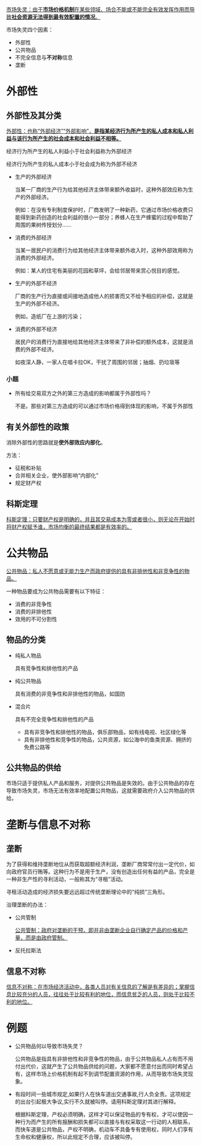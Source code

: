 <u>市场失灵：由于**市场价格机制**在某些领域、场合不能或不能完全有效发挥作用而导致**社会资源无法得到最有效配置的情况**。</u>

市场失灵四个因素：

* 外部性
* 公共物品
* 不完全信息与**不对称**信息
* 垄断

# 外部性

## 外部性及其分类

<u>外部性：也称“外部经济”“外部影响”，**是指某经济行为所产生的私人成本和私人利益与该行为所产生的社会成本和社会利益不相等。**</u>

经济行为所产生的私人利益小于社会利益称为外部经济

经济行为所产生的私人成本小于社会成为称为外部不经济

* 生产的外部经济

  当某一厂商的生产行为给其他经济主体带来额外收益时，这种外部效应称为生产的外部经济。

  例如：在没有专利制度保护时，厂商发明了一种新药，它通过市场价格收费只能得到新药创造的社会利益的很小一部分；养蜂人在生产蜂蜜的过程中帮助了周围的果树传授划分......

* 消费的外部经济

  当某一居民户的消费行为给其他经济主体带来额外收入时，这种外部效用称为消费的外部经济。

  例如：某人的住宅有美丽的花园和草坪，会给邻居带来赏心悦目的感觉。

* 生产的外部不经济

  厂商的生产行为直接或间接地造成他人的损害而又不给予相应的补偿，这就是生产的外部不经济。

  例如，造纸厂在上游的污染；

* 消费的外部不经济

  居民户的消费行为直接地给其他经济主体带来了非补偿的额外成本，这就是消费的外部不经济。

  如夜深人静，一家人在唱卡拉OK，干扰了周围的邻居；抽烟、扔垃圾等

### 小题

* 所有给交易双方之外的第三方造成的影响都属于外部性吗？

  不是。那些对第三方造成的可以通过市场价格得到体现的影响，不属于外部性

## 有关外部性的政策

消除外部性的思路就是**使外部效应内部化**。

方法：

* 征税和补贴
* 合并相关企业，使外部影响“内部化”
* 规定财产权

## 科斯定理

<u>科斯定理：只要财产权是明确的，并且其交易成本为零或者很小，则无论在开始时将财产权赋予谁，市场均衡的最终结果都是有效率的。</u>



# 公共物品

<u>公共物品：私人不愿意或无能力生产而政府提供的具有非排他性和非竞争性的物品。</u>

一种物品要成为公共物品需要有以下特征：

* 消费的非竞争性
* 消费的非排他性
* 效用的不可分割性

## 物品的分类

* 纯私人物品

  具有竞争性和排他性的产品

* 纯公共物品

  具有消费的非竞争性和非排他性的物品，如国防

* 混合片

  具有不完全竞争性和排他性的产品

  * 具有非竞争性和排他性的物品，俱乐部物品，如有线电视、社区绿化等
  * 具有非排他性和竞争性的物品，公共资源，如公海中的鱼类资源、拥挤的免费公路等

## 公共物品的供给

市场只适于提供私人产品和服务，对提供公共物品是失效的。由于公共物品的存在导致市场失灵，市场无法有效率地配置公共物品，这就需要政府介入公共物品的供给。



# 垄断与信息不对称

## 垄断

为了获得和维持垄断地位从而获取超额经济利润，垄断厂商常常付出一定代价，如向政府官员行贿等。这种行为不是用于生产，没有创造出任何有益的产品，完全是一种非生产性的寻利活动，一般称其为“寻租”活动。

寻租活动造成的经济损失要远远超过传统垄断理论中的“纯损”三角形。

治理垄断的办法：

* 公共管制

  <u>公共管制：政府对垄断的干预，即并非由垄断企业自行确定产品的价格和产量，而是由政府管制。</u>

* 反托拉斯法

## 信息不对称

<u>信息不对称：在市场经济活动中，各类人员对有关信息的了解是有差异的；掌握信息比较充分的人员，往往处于比较有利的地位，而信息贫乏的人员，则处于比较不利的地位。</u>



# 例题

* 公共物品何以导致市场失灵？

  公共物品是指具有非排他性和非竞争性的物品，由于公共物品私人占有而不用付出代价，这就产生了公共物品供给的问题，大家都不愿意付出而同时希望占有，这样市场上价格机制有起不到调节配置资源的作用，从而导致市场失灵现象。

* 有段时间一些城市规定,如果行人在快车道出交通事故,行人负全责。这项规定的出台引起极大争议,实行不久就被叫停。请用科斯定理对其进行解释。

  根据科斯定理，产权必须明确，这样才可以保证物品的专有权，才可以使因一种行为而产生的所有报酬和损失都可以直接与有权采取这一行动的人相联系，而快车道是公共物品，产权不明确，机动车不具备专有使用权，同时人们享有生命权和健康权，所以此规定不合理，应该被叫停。


